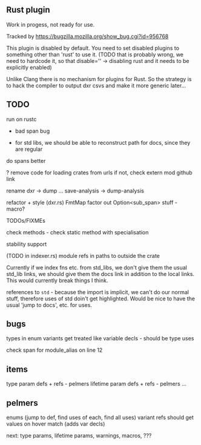 Rust plugin
-----------

Work in progess, not ready for use.

Tracked by https://bugzilla.mozilla.org/show_bug.cgi?id=956768

This plugin is disabled by default. You need to set disabled plugins to something
other than 'rust' to use it. (TODO that is probably wrong, we need to hardcode it,
so that disable='' -> disabling rust and it needs to be explicitly enabled)

Unlike Clang there is no mechanism for plugins for Rust. So the strategy is to
hack the compiler to output dxr csvs and make it more generic later...

TODO
----

run on rustc
  - bad span bug

* for std libs, we should be able to reconstruct path for docs, since they are regular

do spans better

? remove code for loading crates from urls
  if not, check extern mod github link

rename dxr -> dump ...
  save-analysis -> dump-analysis

refactor + style (dxr.rs)
  FmtMap
  factor out Option<sub_span> stuff - macro?

TODOs/FIXMEs

check
  methods - check static method with specialisation

stability support

(TODO in indexer.rs) module refs in paths to outside the crate

Currently if we index fns etc. from std_libs, we don't give them the usual std_lib links,
we should give them the docs link in addition to the local links. This would
currently break things I think.

references to `std` - because the import is implicit, we can't do our normal stuff, therefore
uses of std doin't get highlighted. Would be nice to have the usual 'jump to docs', etc. for
uses.


bugs
----

types in enum variants get treated like variable decls - should be type uses

check span for module_alias on line 12

items
-----

type param defs + refs - pelmers
lifetime param defs + refs - pelmers
...

pelmers
-------

enums (jump to def, find uses of each, find all uses)
  variant refs should get values on hover
match (adds var decls)

next: type params, lifetime params, warnings, macros, ???

